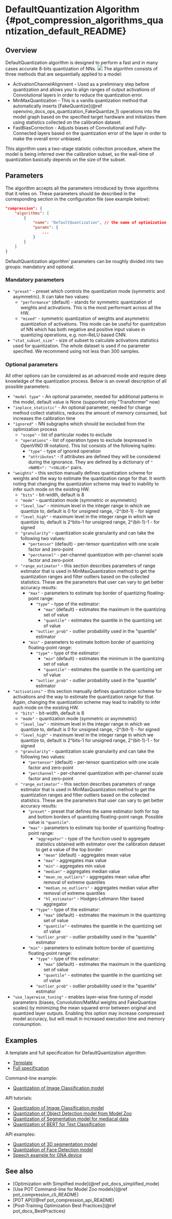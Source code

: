 # DefaultQuantization Algorithm {#pot_compression_algorithms_quantization_default_README}

## Overview
DefaultQuantization algorithm is designed to perform a fast and in many cases accurate 8-bits quantization of NNs.
![](../../../../../../docs/images/default_quantization_pipeline.png)
The algorithm consists of three methods that are sequentially applied to a model:
*  ActivationChannelAlignment - Used as a preliminary step before quantization and allows you to align ranges of output activations of Convolutional layers in order to reduce the quantization error.
*  MinMaxQuantization - This is a vanilla quantization method that automatically inserts [FakeQuantize](@ref openvino_docs_ops_quantization_FakeQuantize_1) operations into the model graph based on the specified  target hardware and initializes them
using statistics collected on the calibration dataset.
*  FastBiasCorrection - Adjusts biases of Convolutional and Fully-Connected layers based on the quantization error of the layer in order to make the overall error unbiased.

This algorithm uses a two-stage statistic collection procedure, where the model is being inferred over the calibration 
subset, so the wall-time of quantization basically depends on the size of the subset. 

## Parameters
The algorithm accepts all the parameters introduced by three algorithms that it relies on. These parameters should be
described in the corresponding section in the configuration file (see example below):
```json
"compression": {
    "algorithms": [
        {
            "name": "DefaultQuantization", // the name of optimization algorithm 
            "params": {
                ...
            }
        }
    ]
}
```

DefaultQuantization algorithm' parameters can be roughly divided into two groups: mandatory and optional.

### Mandatory parameters
- `"preset"` - preset which controls the quantization mode (symmetric and asymmetric). It can take two values:
    - `"performance"` (default) - stands for symmetric quantization of weights and activations. This is the most 
    performant across all the HW.
    - `"mixed"` - symmetric quantization of weights and asymmetric quantization of activations. This mode can be useful
    for quantization of NN which has both negative and positive input values in quantizing operations, e.g. 
    non-ReLU based CNN.  
- `"stat_subset_size"` - size of subset to calculate activations statistics used for quantization. The whole dataset 
is used if no parameter specified. We recommend using not less than 300 samples.


### Optional parameters
All other options can be considered as an advanced mode and require deep knowledge of the quantization process. Below
is an overall description of all possible parameters:
- `"model type"` - An optional parameter, needed for additional patterns in the model, default value is None (supported only "Transformer" now)
- `"inplace_statistic"` - An optional parameter, needed for change method collect statistics, reduces the amount of memory consumed, but increases the calibration time
- `"ignored"` - NN subgraphs which should be excluded from the optimization process 
    - `"scope"` - list of particular nodes to exclude
    - `"operations"` - list of operation types to exclude (expressed in OpenVINO IR notation). This list consists of
    the following tuples:
        - `"type"` - type of ignored operation
        - `"attributes"` - if attributes are defined they will be considered during the ignorance. They are defined by
        a dictionary of  `"<NAME>": "<VALUE>"` pairs.
- `"weights"` - this section manually defines quantization scheme for weights and the way to estimate the 
quantization range for that. It worth noting that changing the quantization scheme may lead to inability to infer such
mode on the existing HW.
    - `"bits"` - bit-width, default is 8
    - `"mode"` - quantization mode (symmetric or asymmetric)
    - `"level_low"` - minimum level in the integer range in which we quantize to, default is 0 for unsigned range, -2^(bit-1) - for signed
    - `"level_high"` - maximum level in the integer range in which we quantize to, default is 2^bits-1 for unsigned range, 2^(bit-1)-1 - for signed
    - `"granularity"` - quantization scale granularity and can take the following two values:
        - `"pertensor"` (default) - per-tensor quantization with one scale factor and zero-point
        - `"perchannel"` - per-channel quantization with per-channel scale factor and zero-point
    - `"range_estimator"` - this section describes parameters of range estimator that is used in MinMaxQuantization 
    method to get the quantization ranges and filter outliers based on the collected statistics. These are the parameters 
    that user can vary to get better accuracy results:
        - `"max"` - parameters to estimate top border of quantizing floating-point range:
            - `"type"` - type of the estimator: 
                - `"max"` (default) - estimates the maximum in the quantizing set of value
                - `"quantile"` - estimates the quantile in the quantizing set of value
            - `"outlier_prob"` - outlier probability used in the "quantile" estimator
        - `"min"` - parameters to estimate bottom border of quantizing floating-point range:
            - `"type"` - type of the estimator: 
                - `"min"` (default) - estimates the minimum in the quantizing set of value
                - `"quantile"` - estimates the quantile in the quantizing set of value
            - `"outlier_prob"` - outlier probability used in the "quantile" estimator
- `"activations"` - this section manually defines quantization scheme for activations and the way to estimate the 
quantization range for that. Again, changing the quantization scheme may lead to inability to infer such
mode on the existing HW.
    - `"bits"` - bit-width, default is 8
    - `"mode"` - quantization mode (symmetric or asymmetric)
    - `"level_low"` - minimum level in the integer range in which we quantize to, default is 0 for unsigned range, -2^(bit-1) - for signed
    - `"level_high"` - maximum level in the integer range in which we quantize to, default is 2^bits-1 for unsigned range, 2^(bit-1)-1 - for signed
    - `"granularity"` - quantization scale granularity and can take the following two values:
        - `"pertensor"` (default) - per-tensor quantization with one scale factor and zero-point
        - `"perchannel"` - per-channel quantization with per-channel scale factor and zero-point
    - `"range_estimator"` - this section describes parameters of range estimator that is used in MinMaxQuantization 
    method to get the quantization ranges and filter outliers based on the collected statistics. These are the parameters 
    that user can vary to get better accuracy results:
        - `"preset"` - preset that defines the same estimator both for top and bottom borders of quantizing 
        floating-point range. Possible value is `"quantile"`.
        - `"max"` - parameters to estimate top border of quantizing floating-point range:
            - `"aggregator"` - type of the function used to aggregate statistics obtained with estimator 
            over the calibration dataset to get a value of the top border:
                - `"mean"` (default) - aggregates mean value
                - `"max"` - aggregates max value
                - `"min"` - aggregates min value
                - `"median"` - aggregates median value
                - `"mean_no_outliers"` - aggregates mean value after removal of extreme quantiles
                - `"median_no_outliers"` - aggregates median value after removal of extreme quantiles
                - `"hl_estimator"` - Hodges-Lehmann filter based aggregator
            - `"type"` - type of the estimator:
                - `"max"` (default) - estimates the maximum in the quantizing set of value
                - `"quantile"` - estimates the quantile in the quantizing set of value
            - `"outlier_prob"` - outlier probability used in the "quantile" estimator
        - `"min"` - parameters to estimate bottom border of quantizing floating-point range:
            - `"type"` - type of the estimator: 
                - `"max"` (default) - estimates the maximum in the quantizing set of value
                - `"quantile"` - estimates the quantile in the quantizing set of value
            - `"outlier_prob"` - outlier probability used in the "quantile" estimator
- `"use_layerwise_tuning"` - enables layer-wise fine-tuning of model parameters (biases, Convolution/MatMul weights and FakeQuantize scales) by minimizing the mean squared error between original and quantized layer outputs.
Enabling this option may increase compressed model accuracy, but will result in increased execution time and memory consumption.

## Examples
            
 A template and full specification for DefaultQuantization algorithm:
 * [Template](https://github.com/openvinotoolkit/openvino/blob/master/tools/pot/openvino/tools/pot/configs/templates/default_quantization_template.json)
 * [Full specification](https://github.com/openvinotoolkit/openvino/blob/master/tools/pot/configs/default_quantization_spec.json)

Command-line example:
* [Quantization of Image Classification model](https://docs.openvino.ai/latest/pot_configs_examples_README.html) 

API tutorials:
* [Quantization of Image Classification model](https://github.com/openvinotoolkit/openvino_notebooks/tree/main/notebooks/301-tensorflow-training-openvino)
* [Quantization of Object Detection model from Model Zoo](https://github.com/openvinotoolkit/openvino_notebooks/tree/main/notebooks/111-detection-quantization)
* [Quantization of Segmentation model for mediacal data](https://github.com/openvinotoolkit/openvino_notebooks/tree/main/notebooks/110-ct-segmentation-quantize)
* [Quantization of BERT for Text Classification](https://github.com/openvinotoolkit/openvino_notebooks/tree/main/notebooks/105-language-quantize-bert)

API examples:
* [Quantization of 3D segmentation model](https://github.com/openvinotoolkit/openvino/tree/master/tools/pot/openvino/tools/pot/api/samples/3d_segmentation)
* [Quantization of Face Detection model](https://github.com/openvinotoolkit/openvino/tree/master/tools/pot/openvino/tools/pot/api/samples/face_detection)
* [Speech example for GNA device](https://github.com/openvinotoolkit/openvino/tree/master/tools/pot/openvino/tools/pot/api/samples/speech)

## See also
* [Optimization with Simplified mode](@ref pot_docs_simplified_mode)
* [Use POT Command-line for Model Zoo models](@ref pot_compression_cli_README)
* [POT API](@ref pot_compression_api_README)
* [Post-Training Optimization Best Practices](@ref pot_docs_BestPractices)

